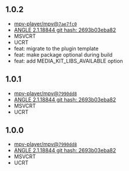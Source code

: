 ## 1.0.2

- [mpv-player/mpv@`7ae7fc0`](https://github.com/mpv-player/mpv/commit/7ae7fc01122c4fdfdb51600463872a6f8e78b975)
- [ANGLE 2.1.18844 git hash: 2693b03eba82](https://github.com/google/angle)
- MSVCRT
- UCRT
- feat: migrate to the plugin template
- feat: make package optional during build
- feat: add MEDIA_KIT_LIBS_AVAILABLE option

## 1.0.1

- [mpv-player/mpv@`7990dd8`](https://github.com/mpv-player/mpv/commit/7990dd8f3f664e01c984a405dad7c8af320cabf1)
- [ANGLE 2.1.18844 git hash: 2693b03eba82](https://github.com/google/angle)
- MSVCRT
- UCRT

## 1.0.0

- [mpv-player/mpv@`7990dd8`](https://github.com/mpv-player/mpv/commit/7990dd8f3f664e01c984a405dad7c8af320cabf1)
- [ANGLE 2.1.18844 git hash: 2693b03eba82](https://github.com/google/angle)
- MSVCRT
- UCRT
